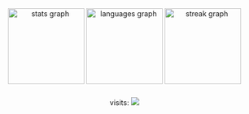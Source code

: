 <div align="center">
  <img src="https://github-readme-stats.vercel.app/api?username=J-K-Tech&hide_title=false&hide_rank=false&show_icons=true&include_all_commits=true&count_private=false&disable_animations=false&theme=monokai&locale=en&hide_border=false&order=1" height="150" alt="stats graph"  />
  <img src="https://github-readme-stats.vercel.app/api/top-langs?username=J-K-Tech&locale=en&hide_title=false&layout=compact&card_width=320&count_private=false&langs_count=5&theme=monokai&hide_border=true&order=2" height="150" alt="languages graph"  />
  <img src="https://streak-stats.demolab.com?user=J-K-Tech&locale=en&mode=daily&theme=monokai&hide_border=false&border_radius=5&order=3" height="150" alt="streak graph"  />
</div>

###

<div align="center">
  visits:
  <img src="https://profile-counter.glitch.me/J-K-Tech/count.svg?"  />
</div>
